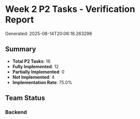 # Week 2 P2 Tasks - Verification Report

Generated: 2025-08-14T20:06:18.263298

## Summary

- **Total P2 Tasks**: 16
- **Fully Implemented**: 12
- **Partially Implemented**: 0
- **Not Implemented**: 4
- **Implementation Rate**: 75.0%

## Team Status

### Backend

